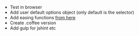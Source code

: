 - Test in browser
- Add user default options object (only default is the selector)
- Add easing functions [from here](https://gist.github.com/gre/1650294)
- Create .coffee version
- Add gulp for jshint etc
